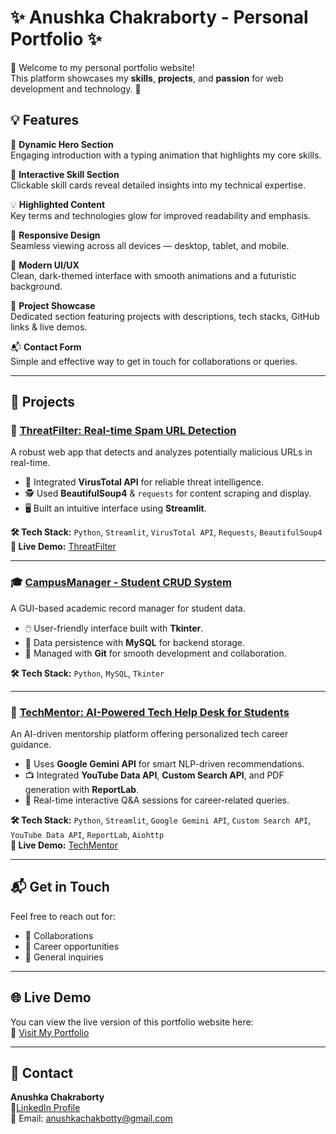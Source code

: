 # ✨ Anushka Chakraborty - Personal Portfolio ✨

👋 Welcome to my personal portfolio website!  
This platform showcases my **skills**, **projects**, and **passion** for web development and technology. 🚀

## 💡 Features

🎯 **Dynamic Hero Section**  
Engaging introduction with a typing animation that highlights my core skills.

🧠 **Interactive Skill Section**  
Clickable skill cards reveal detailed insights into my technical expertise.

💡 **Highlighted Content**  
Key terms and technologies glow for improved readability and emphasis.

📱 **Responsive Design**  
Seamless viewing across all devices — desktop, tablet, and mobile.

🎨 **Modern UI/UX**  
Clean, dark-themed interface with smooth animations and a futuristic background.

📁 **Project Showcase**  
Dedicated section featuring projects with descriptions, tech stacks, GitHub links & live demos.

📬 **Contact Form**  
Simple and effective way to get in touch for collaborations or queries.

---

## 🚀 Projects

### 🔐 [ThreatFilter: Real-time Spam URL Detection](https://github.com/Anushkachakraborty2005/ThreatFilter-URL-Detector)

A robust web app that detects and analyzes potentially malicious URLs in real-time.

- 🔗 Integrated **VirusTotal API** for reliable threat intelligence.
- 🕵️ Used **BeautifulSoup4** & `requests` for content scraping and display.
- 🖥️ Built an intuitive interface using **Streamlit**.

**🛠️ Tech Stack:** `Python`, `Streamlit`, `VirusTotal API`, `Requests`, `BeautifulSoup4`  
**🔗 Live Demo:** [ThreatFilter](https://threatfilter-url-detector-ccqbgqkascrccmkh7ksssc.streamlit.app/)

---

### 🎓 [CampusManager - Student CRUD System](https://github.com/Anushkachakraborty2005/CampusManager-Student-CRUD-System)

A GUI-based academic record manager for student data.

- 🖱️ User-friendly interface built with **Tkinter**.
- 💾 Data persistence with **MySQL** for backend storage.
- 🔄 Managed with **Git** for smooth development and collaboration.

**🛠️ Tech Stack:** `Python`, `MySQL`, `Tkinter`

---

### 🤖 [TechMentor: AI-Powered Tech Help Desk for Students](https://github.com/Anushkachakraborty2005/tech-mentor-app)

An AI-driven mentorship platform offering personalized tech career guidance.

- 🧠 Uses **Google Gemini API** for smart NLP-driven recommendations.
- 📺 Integrated **YouTube Data API**, **Custom Search API**, and PDF generation with **ReportLab**.
- 🧩 Real-time interactive Q&A sessions for career-related queries.

**🛠️ Tech Stack:** `Python`, `Streamlit`, `Google Gemini API`, `Custom Search API`, `YouTube Data API`, `ReportLab`, `Aiohttp`  
**🔗 Live Demo:** [TechMentor](https://tech-mentor-app-k8szevckmur245i22lc4b2.streamlit.app/)

---

## 📬 Get in Touch

Feel free to reach out for:
- 🤝 Collaborations  
- 💼 Career opportunities  
- 💌 General inquiries

---
## 🌐 Live Demo

You can view the live version of this portfolio website here:  
🔗 [Visit My Portfolio](https://resplendent-pony-dd2f65.netlify.app/)

---

## 📧 Contact

**Anushka Chakraborty**  
 🔖[LinkedIn Profile](https://www.linkedin.com/in/anushka-chakraborty-006881311/)  
📧 Email: [anushkachakbotty@gmail.com](mailto:anushkachakbotty@gmail.com)

